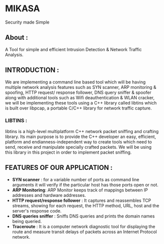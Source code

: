 # MIKASA
Security made Simple

## About :                    
A Tool for simple and efficient Intrusion Detection & Network Traffic Analysis.

## INTRODUCTION :

We are implementing a command line based tool which will be having multiple network analysis features such as SYN scanner, ARP monitoring & spoofing, HTTP request/ response follower, DNS query sniffer & spoofer along with additional tools such as Wifi deauthentication & WLAN cracker, we will be implementing these tools using a C++ library called libtins which is built over libpcap, a portable C/C++ library for network traffic capture. 


### LIBTINS :   

libtins is a high-level multiplatform C++ network packet sniffing and crafting library.
Its main purpose is to provide the C++ developer an easy, efficient, platform and endianness-independent way to create tools which need to send, receive and manipulate specially crafted packets. 
We will be using this library in this project in order to implement packet sniffing. 


## FEATURES OF OUR APPLICATION : 

- **SYN scanner** : for a variable number of ports as command line arguments it will verify if the particular host has those ports open or not. 
- **ARP Monitoring**: ARP Monitor keeps track of mappings between IP addresses and hardware addresses.
- **HTTP request/response follower** : It captures and reassembles TCP streams, showing for each request, the HTTP method, URL, host and the server's response code. 
- **DNS queries sniffer** : Sniffs DNS queries and prints the domain names being queried.
- **Traceroute** : It is a computer network diagnostic tool for displaying the route and measure transit delays of packets across an Internet Protocol network. 
